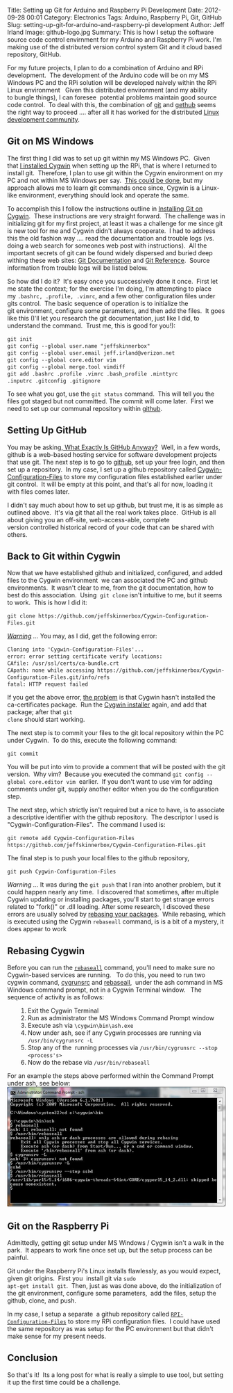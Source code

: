 Title: Setting up Git for Arduino and Raspberry Pi Development
Date: 2012-09-28 00:01
Category: Electronics
Tags: Arduino, Raspberry Pi, Git, GitHub
Slug: setting-up-git-for-arduino-and-raspberry-pi development
Author: Jeff Irland
Image: github-logo.jpg
Summary: This is how I setup the software source code control envirnment for my Arduino and Raspberry Pi work. I'm making use of the distributed version control system Git and it cloud based repository, GitHub.

For my future projects, I plan to do a combination of Arduino and RPi development.  The development of the Arduino code will be on my MS Windows PC and the RPi solution will be developed naively within the RPi Linux environment   Given this distributed environment (and my ability to bungle things), I can foresee  potential problems maintain good source code control.  To deal with this, the combination of <a href="http://git-scm.com/">git</a> and <a href="https://github.com/">gethub</a> seems the right way to proceed .... after all it has worked for the distributed <a href="http://git-scm.com/book/en/Getting-Started-A-Short-History-of-Git">Linux development community</a>.
<h2>Git on MS Windows</h2>
The first thing I did was to set up git within my MS Windows PC.  Given that <a href="http://jeffskinnerbox.wordpress.com/2012/09/09/raspberry-pi-has-arrived/">I installed Cygwin</a> when setting up the RPi, that is where I returned to install git.  Therefore, I plan to use git within the Cygwin environment on my PC and not within MS Windows per say.  <a href="http://git-scm.com/downloads">This could be done</a>, but my approach allows me to learn git commands once since, Cygwin is a Linux-like environment, everything should look and operate the same.

To accomplish this I follow the instructions outline in <a href="http://www.celinio.net/techblog/?p=818">Installing Git on Cygwin</a>.  These instructions are very straight forward.  The challenge was in initializing git for my first project, at least it was a challenge for me since git is new tool for me and Cygwin didn't always cooperate.  I had to address this the old fashion way .... read the documentation and trouble logs (vs. doing a web search for someones web post with instructions).  All the important secrets of git can be found widely dispersed and buried deep withing these web sites: <a href="http://git-scm.com/documentation">Git Documentation</a> and <a href="http://gitref.org/index.html">Git Reference</a>.  Source information from trouble logs will be listed below.

So how did I do it?  It's easy once you successively done it once.  First let me state the context; for the exercise I'm doing, I'm attempting to place my <code>.bashrc, .profile, .vimrc</code>, and a few other configuration files under gits control.  The basic sequence of operation is to initialize the git environment, configure some parameters, and then add the files.  It goes like this (I'll let you research the git documentation, just like I did, to understand the command.  Trust me, this is good for you!):
<p style="padding-left:30px;">

```shell
git init
git config --global user.name "jeffskinnerbox"
git config --global user.email jeff.irland@verizon.net
git config --global core.editor vim
git config --global merge.tool vimdiff
git add .bashrc .profile .vimrc .bash_profile .minttyrc .inputrc .gitconfig .gitignore
```

To see what you got, use the <code>git status</code> command.  This will tell you the files got staged but not committed. The commit will come later.  First we need to set up our communal repository within <a href="https://github.com/">github</a>.
<h2>Setting Up GitHub</h2>
You may be asking,<a href="http://techcrunch.com/2012/07/14/what-exactly-is-github-anyway/"> What Exactly Is GitHub Anyway?</a>  Well, in a few words, github is a web-based hosting service for software development projects that use git. The next step is to go to <a href="https://github.com/">github</a>, set up your free login, and then set up a repository.  In my case, I set up a github repository called <a href="https://github.com/jeffskinnerbox/Cygwin-Configuration-Files">Cygwin-Configuration-Files</a> to store my configuration files established earlier under git control.  It will be empty at this point, and that's all for now, loading it with files comes later.

I didn't say much about how to set up github, but trust me, it is as simple as outlined above.  It's via git that all the real work takes place.  GitHub is all about giving you an off-site, web-access-able, complete version controlled historical record of your code that can be shared with others.
<h2>Back to Git within Cygwin</h2>
Now that we have established github and initialized, configured, and added files to the Cygwin environment  we can associated the PC and github environments.  It wasn't clear to me, from the git documentation, how to best do this association.  Using  <code>git clone</code> isn't intuitive to me, but it seems to work.  This is how I did it:

```shell
git clone https://github.com/jeffskinnerbox/Cygwin-Configuration-Files.git
```

<em><span style="text-decoration:underline;">Warning</span> ...</em> You may, as I did, get the following error:

```
Cloning into 'Cygwin-Configuration-Files'...
error: error setting certificate verify locations:
CAfile: /usr/ssl/certs/ca-bundle.crt
CApath: none while accessing https://github.com/jeffskinnerbox/Cygwin-Configuration-Files.git/info/refs
fatal: HTTP request failed
```

If you get the above error, <a href="http://codeforthesoul.blogspot.com/2012/09/git-error-about-missing-certificates-on.html">the problem</a> is that Cygwin hasn't installed the ca-certificates package.  Run the <a href="http://www.cygwin.com/install.html">Cygwin installer</a> again, and add that package; after that <code>git clone</code> should start working.

The next step is to commit your files to the git local repository within the PC under Cygwin.  To do this, execute the following command:

```
git commit
```

You will be put into vim to provide a comment that will be posted with the git version.  Why vim?  Because you executed the command <code>git config --global core.editor vim</code>  earlier.  If you don't want to use vim for adding comments under git, supply another editor when you do the configuration step.

The next step, which strictly isn't required but a nice to have, is to associate a descriptive identifier with the github repository.  The descriptor I used is "Cygwin-Configuration-Files".  The command I used is:

```shell
git remote add Cygwin-Configuration-Files https://github.com/jeffskinnerbox/Cygwin-Configuration-Files.git
```

The final step is to push your local files to the github repository,

```
git push Cygwin-Configuration-Files
```

<em>Warning ... </em> It was during the <code>git push</code> that I ran into another problem, but it could happen nearly any time.  I discovered that sometimes, after multiple Cygwin updating or installing packages, you'll start to get strange errors related to "fork()" or .dll loading. After some research, I discoved these errors are usually solved by <a href="http://cygwin.wikia.com/wiki/Rebaseall">rebasing your packages</a>.  While rebasing, which is executed using the Cygwin <code>rebaseall</code> command, is is a bit of a mystery, it does appear to work
<h2>Rebasing Cygwin</h2>
Before you can run the <code><a href="http://inamidst.com/eph/cygwin">rebaseall</a></code> command, you'll need to make sure no Cygwin-based services are running.   To do this, you need to run two cygwin command, <a href="http://cygwin.com/faq/faq.setup.html#faq.setup.uninstall-service">cygrunsrc</a> and <a href="http://superuser.com/questions/194529/cygwin-fatal-error-unable-to-remap-what-does-it-mean">rebaseall</a>,  under the ash command in MS Windows command prompt, not in a Cygwin Terminal window.   The sequence of activity is as follows:
<ol>
<ol>
	<li>Exit the Cygwin Terminal</li>
	<li>Run as administrator the MS Windows Command Prompt window</li>
	<li>Execute ash via <code>\cygwin\bin\ash.exe</code></li>
	<li>Now under ash, see if any Cygwin processes are running via <code>/usr/bin/cygrunsrc -L</code></li>
	<li>Stop any of the  running processes via <code>/usr/bin/cygrunsrc --stop &lt;process's&gt;</code></li>
	<li>Now do the rebase via <code>/usr/bin/rebaseall</code></li>
</ol>
</ol>
For an example the steps above performed within the Command Prompt under ash, see below:

<center>
<a href="http://jeffskinnerbox.files.wordpress.com/2012/09/capture.jpg"><img title="Window Capture of ash, cygrunsrv, rebaseall" alt="window capture" src="/images/ash-run-capture.jpg" width="545" height="275" /></a>
</center>
<h2>Git on the Raspberry Pi</h2>
Admittedly, getting git setup under MS Windows / Cygwin isn't a walk in the park.  It appears to work fine once set up, but the setup process can be painful.

Git under the Raspberry Pi's Linux installs flawlessly, as you would expect, given git origins.  First you  install git via <code>sudo apt-get install git</code>.  Then, just as was done above, do the initialization of the git environment, configure some parameters,  add the files, setup the github, clone, and push.

In my case, I setup a separate  a github repository called <code><a href="https://github.com/jeffskinnerbox/RPI-Configuration-Files">RPI-Configuration-Files</a></code> to store my RPi configuration files.  I could have used the same repository as was setup for the PC environment but that didn't make sense for my present needs.
<h2>Conclusion</h2>
So that's it!  Its a long post for what is really a simple to use tool, but setting it up the first time could be a challenge.

